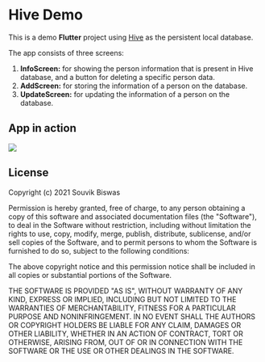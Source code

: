 # Hive Demo

This is a demo **Flutter** project using [Hive](https://pub.dev/packages/hive) as the persistent local database.

The app consists of three screens:

1. **InfoScreen:** for showing the person information that is present in Hive database, and a button for deleting a specific person data.
2. **AddScreen:** for storing the information of a person on the database.
3. **UpdateScreen:** for updating the information of a person on the database.

## App in action

![](screenshots/hive_demo.gif)

## License

Copyright (c) 2021 Souvik Biswas

Permission is hereby granted, free of charge, to any person obtaining a copy
of this software and associated documentation files (the "Software"), to deal
in the Software without restriction, including without limitation the rights
to use, copy, modify, merge, publish, distribute, sublicense, and/or sell
copies of the Software, and to permit persons to whom the Software is
furnished to do so, subject to the following conditions:

The above copyright notice and this permission notice shall be included in all
copies or substantial portions of the Software.

THE SOFTWARE IS PROVIDED "AS IS", WITHOUT WARRANTY OF ANY KIND, EXPRESS OR
IMPLIED, INCLUDING BUT NOT LIMITED TO THE WARRANTIES OF MERCHANTABILITY,
FITNESS FOR A PARTICULAR PURPOSE AND NONINFRINGEMENT. IN NO EVENT SHALL THE
AUTHORS OR COPYRIGHT HOLDERS BE LIABLE FOR ANY CLAIM, DAMAGES OR OTHER
LIABILITY, WHETHER IN AN ACTION OF CONTRACT, TORT OR OTHERWISE, ARISING FROM,
OUT OF OR IN CONNECTION WITH THE SOFTWARE OR THE USE OR OTHER DEALINGS IN THE
SOFTWARE.
